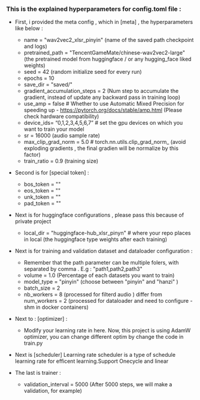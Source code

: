 ### This is the explained hyperparameters for config.toml file :
- First, i provided the meta config , which in [meta] , the hyperparameters like below :
    - name = "wav2vec2_xlsr_pinyin"  (name of the saved path checkpoint and logs)
    - pretrained_path = "TencentGameMate/chinese-wav2vec2-large" (the pretrained model from huggingface / or any hugging_face liked weights)
    - seed = 42 (random initialize seed for every run)
    - epochs = 10
    - save_dir = "saved/" 
    - gradient_accumulation_steps = 2 (Num step to accumulate the gradient, instead of update any backward pass in training loop)
    - use_amp = false # Whether to use Automatic Mixed Precision for speeding up - https://pytorch.org/docs/stable/amp.html (Please check hardware compatibility)
    - device_ids= “0,1,2,3,4,5,6,7” # set the gpu devices on which you want to train your model
    - sr = 16000 (audio sample rate)
    - max_clip_grad_norm = 5.0 # torch.nn.utils.clip_grad_norm_ (avoid exploding gradients , the final gradien will be normalize by this factor)
    - train_ratio = 0.9 (training size)
- Second is for [special token] : 

    - bos_token = "<bos>"
    - eos_token = "<eos>"
    - unk_token = "<unk>"
    - pad_token = "<pad>"
- Next is for huggingface configurations , please pass this because of private project
    - local_dir = "huggingface-hub_xlsr_pinyn" # where your repo places in local (the huggingface type weights after each training)
- Next is for training and validation dataset and dataloader configuration : 
   - Remember that the path parameter can be multiple folers, with separated by comma . E.g : "path1,path2,path3"
   - volume = 1.0 (Percentage of each datasets you want to train)
   - model_type = "pinyin" (choose between "pinyin" and "hanzi" )
   - batch_size = 2
   - nb_workers = 8 (processed for filterd audio ) differ from num_workers = 2 (processed for dataloader and need to configure -shm in docker containers)
- Next to : [optimizer] :
    - Modify your learning rate in here. Now, this project is using AdamW optimizer, you can change different optim by change the code in train.py
- Next  is [scheduler]
    Learning rate scheduler is a type of schedule learning  rate for efficent learning.Support Onecycle and linear 
- The last is trainer : 
    -    validation_interval = 5000  (After 5000 steps, we will make a validation, for example)











